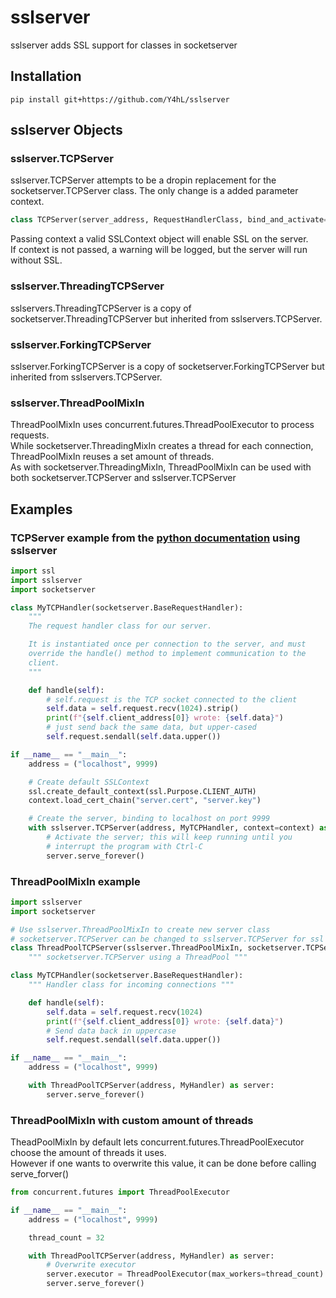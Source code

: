 # sslserver  
  
sslserver adds SSL support for classes in socketserver  
  
## Installation  
  
```pip install git+https://github.com/Y4hL/sslserver```  
  
## sslserver Objects  
  
### sslserver.TCPServer  
  
sslserver.TCPServer attempts to be a dropin replacement for the socketserver.TCPServer class. The only change is a added parameter context.  
  
```python
class TCPServer(server_address, RequestHandlerClass, bind_and_activate=True, context=None)
```  
  
Passing context a valid SSLContext object will enable SSL on the server.  
If context is not passed, a warning will be logged, but the server will run without SSL.  
  
### sslserver.ThreadingTCPServer  
  
sslservers.ThreadingTCPServer is a copy of socketserver.ThreadingTCPServer but inherited from sslservers.TCPServer.  
  
### sslserver.ForkingTCPServer  
  
sslserver.ForkingTCPServer is a copy of socketserver.ForkingTCPServer but inherited from sslservers.TCPServer.  
  
### sslserver.ThreadPoolMixIn  
  
ThreadPoolMixIn uses concurrent.futures.ThreadPoolExecutor to process requests.  
While socketserver.ThreadingMixIn creates a thread for each connection, ThreadPoolMixIn reuses a set amount of threads.  
As with socketserver.ThreadingMixIn, ThreadPoolMixIn can be used with both socketserver.TCPServer and sslserver.TCPServer  
  
## Examples  
  
### TCPServer example from the [python documentation](https://docs.python.org/3/library/socketserver.html#socketserver-tcpserver-example) using sslserver  
  
```python
import ssl
import sslserver
import socketserver

class MyTCPHandler(socketserver.BaseRequestHandler):
    """
    The request handler class for our server.

    It is instantiated once per connection to the server, and must
    override the handle() method to implement communication to the
    client.
    """

    def handle(self):
        # self.request is the TCP socket connected to the client
        self.data = self.request.recv(1024).strip()
        print(f"{self.client_address[0]} wrote: {self.data}")
        # just send back the same data, but upper-cased
        self.request.sendall(self.data.upper())

if __name__ == "__main__":
    address = ("localhost", 9999)

    # Create default SSLContext
    ssl.create_default_context(ssl.Purpose.CLIENT_AUTH)
    context.load_cert_chain("server.cert", "server.key")

    # Create the server, binding to localhost on port 9999
    with sslserver.TCPServer(address, MyTCPHandler, context=context) as server:
        # Activate the server; this will keep running until you
        # interrupt the program with Ctrl-C
        server.serve_forever()
```  
  
### ThreadPoolMixIn example  
  
```python
import sslserver
import socketserver

# Use sslserver.ThreadPoolMixIn to create new server class
# socketserver.TCPServer can be changed to sslserver.TCPServer for ssl support
class ThreadPoolTCPServer(sslserver.ThreadPoolMixIn, socketserver.TCPServer):
    """ socketserver.TCPServer using a ThreadPool """

class MyTCPHandler(socketserver.BaseRequestHandler):
    """ Handler class for incoming connections """

    def handle(self):
        self.data = self.request.recv(1024)
        print(f"{self.client_address[0]} wrote: {self.data}")
        # Send data back in uppercase
        self.request.sendall(self.data.upper())

if __name__ == "__main__":
    address = ("localhost", 9999)

    with ThreadPoolTCPServer(address, MyHandler) as server:
        server.serve_forever()
```  
  
### ThreadPoolMixIn with custom amount of threads  
  
TheadPoolMixIn by default lets concurrent.futures.ThreadPoolExecutor choose the amount of threads it uses.  
However if one wants to overwrite this value, it can be done before calling serve_forver()  
  
```python
from concurrent.futures import ThreadPoolExecutor

if __name__ == "__main__":
    address = ("localhost", 9999)

    thread_count = 32

    with ThreadPoolTCPServer(address, MyHandler) as server:
        # Overwrite executor
        server.executor = ThreadPoolExecutor(max_workers=thread_count)
        server.serve_forever()
```  
  